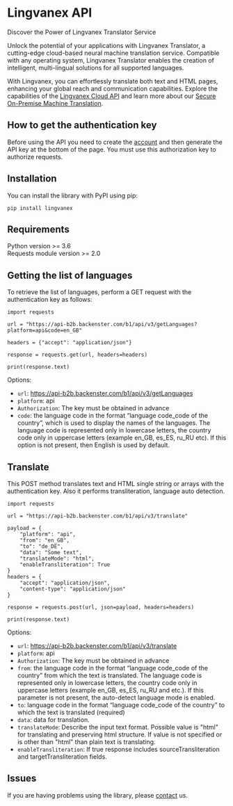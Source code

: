 # Lingvanex API

Discover the Power of Lingvanex Translator Service

Unlock the potential of your applications with Lingvanex Translator, a cutting-edge cloud-based neural machine translation service. Compatible with any operating system, Lingvanex Translator enables the creation of intelligent, multi-lingual solutions for all supported languages.

With Lingvanex, you can effortlessly translate both text and HTML pages, enhancing your global reach and communication capabilities. Explore the capabilities of the [Lingvanex Cloud API](https://lingvanex.com/translationapi/) and learn more about our [Secure On-Premise Machine Translation](https://lingvanex.com/).

## How to get the authentication key

Before using the API you need to create the [account](https://lingvanex.com/account/)
and then generate the API key at the bottom of the page. You must use this authorization key to authorize requests.

## Installation

You can install the library with PyPI using pip:

	pip install lingvanex

## Requirements

Python version >= 3.6  
Requests module version >= 2.0 

## Getting the list of languages

To retrieve the list of languages, perform a GET request with the authentication key as follows:

	import requests

	url = "https://api-b2b.backenster.com/b1/api/v3/getLanguages?platform=api&code=en_GB"

	headers = {"accept": "application/json"}

	response = requests.get(url, headers=headers)

	print(response.text)

Options:
* `url`: https://api-b2b.backenster.com/b1/api/v3/getLanguages
* `platform`: api 
* `Authorization`: The key must be obtained in advance
* `code`: the language code in the format “language code_code of the country”, which is used to display the names of the languages. The language code is represented only in lowercase letters, the country code only in uppercase letters (example en_GB, es_ES, ru_RU etc). If this option is not present, then English is used by default.

## Translate

This POST method translates text and HTML single string or arrays with the authentication key. Also it performs transliteration, language auto detection. 

	import requests

    url = "https://api-b2b.backenster.com/b1/api/v3/translate"

    payload = {
        "platform": "api",
        "from": "en_GB",
        "to": "de_DE",
        "data": "Some text",
        "translateMode": "html",
        "enableTransliteration": True
    }
    headers = {
        "accept": "application/json",
        "content-type": "application/json"
    }

    response = requests.post(url, json=payload, headers=headers)

    print(response.text)

Options:
* `url`: https://api-b2b.backenster.com/b1/api/v3/translate
* `platform`: api 
* `Authorization`: The key must be obtained in advance
* `from`: the language code in the format “language code_code of the country” from which the text is translated. The language code is represented only in lowercase letters, the country code only in uppercase letters (example en_GB, es_ES, ru_RU and etc.). If this parameter is not present, the auto-detect language mode is enabled.
* `to`: language code in the format “language code_code of the country” to which the text is translated (required)
* `data`: data for translation.
* `translateMode`: Describe the input text format. Possible value is "html" for translating and preserving html structure. If value is not specified or is other than "html" than plain text is translating.
* `enableTransliteration`: If true response includes sourceTransliteration and targetTransliteration fields.

## Issues

If you are having problems using the library, please [contact](https://tech@lingvanex.com) us.